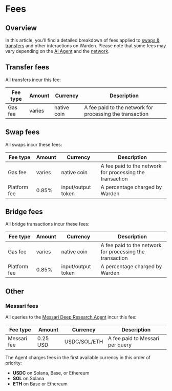 ﻿---
sidebar_position: 8
---

# Fees

## Overview

In this article, you'll find a detailed breakdown of fees applied to [swaps & transfers](manage-assets#send-or-swap-assets) and other interactions on Warden. Please note that some fees may vary depending on the [AI Agent](explore-ai-agents) and the [network](/#supported-networks).

## Transfer fees

All transfers incur this fee:

| Fee type      | Amount | Currency    | Description                                              |
| ------------- | -------|-------------| -------------------------------------------------------- |
| Gas fee       | varies | native coin | A fee paid to the network for processing the transaction |

## Swap fees

All swaps incur these fees:

| Fee type      | Amount | Currency           | Description                                              |
| ------------- | -------|--------------------| -------------------------------------------------------- |
| Gas fee       | varies | native coin        | A fee paid to the network for processing the transaction |
| Platform fee  | 0.85%  | input/output token | A percentage charged by Warden     

## Bridge fees

All bridge transactions incur these fees:

| Fee type      | Amount | Currency           | Description                                              |
| ------------- | -------|--------------------| -------------------------------------------------------- |
| Gas fee       | varies | native coin        | A fee paid to the network for processing the transaction |
| Platform fee  | 0.85%  | input/output token | A percentage charged by Warden                          |

## Other

### Messari fees

All queries to the [Messari Deep Research Agent](explore-ai-agents#messari-deep-research) incur this fee:

| Fee type      | Amount  | Currency     | Description                                              |
| ------------- | --------|--------------| -------------------------------------------------------- |
| Messari fee   | 0.25 USD| USDC/SOL/ETH | A fee paid to Messari per query                          |

The Agent charges fees in the first available currency in this order of priority:

- **USDC** on Solana, Base, or Ethereum
- **SOL** on Solana
- **ETH** on Base or Ethereum
